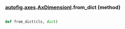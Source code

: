 ### [autofig](autofig.md).[axes](autofig.axes.md).[AxDimensionI](autofig.axes.AxDimensionI.md).from_dict (method)


```py

def from_dict(cls, dict)

```


